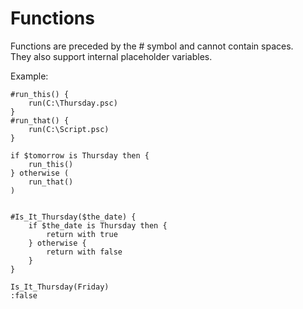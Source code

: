 # Functions

Functions are preceded by the # symbol and cannot contain spaces.  
They also support internal placeholder variables. 

Example:

	#run_this() {
		run(C:\Thursday.psc)
	}
	#run_that() {
		run(C:\Script.psc)
	}

	if $tomorrow is Thursday then {
		run_this()
	} otherwise (
		run_that()
	)


	#Is_It_Thursday($the_date) {
		if $the_date is Thursday then {
			return with true
		} otherwise {
			return with false
		}
	}

	Is_It_Thursday(Friday)
	:false
